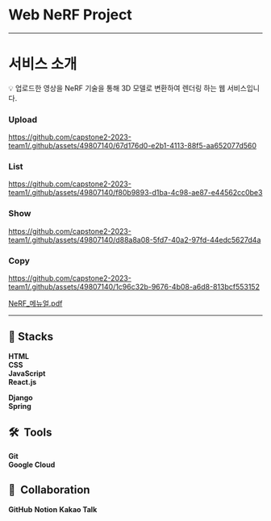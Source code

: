 # Web NeRF Project

---

# 서비스 소개

<aside>
💡 업로드한 영상을 NeRF 기술을 통해 3D 모델로 변환하여 렌더링 하는 웹 서비스입니다.

</aside>

### Upload
https://github.com/capstone2-2023-team1/.github/assets/49807140/67d176d0-e2b1-4113-88f5-aa652077d560

### List
https://github.com/capstone2-2023-team1/.github/assets/49807140/f80b9893-d1ba-4c98-ae87-e44562cc0be3

### Show
https://github.com/capstone2-2023-team1/.github/assets/49807140/d88a8a08-5fd7-40a2-97fd-44edc5627d4a

### Copy
https://github.com/capstone2-2023-team1/.github/assets/49807140/1c96c32b-9676-4b08-a6d8-813bcf553152

[NeRF_메뉴얼.pdf](NeRF_%25EB%25A9%2594%25EB%2589%25B4%25EC%2596%25BC.pdf)

---

## 🚀  Stacks
**HTML**  
**CSS**  
**JavaScript**  
**React.js**  
  
**Django**  
**Spring**  

## 🛠  Tools
**Git**  
**Google Cloud**  

## 👥  Collaboration
**GitHub**
**Notion**
**Kakao Talk**
